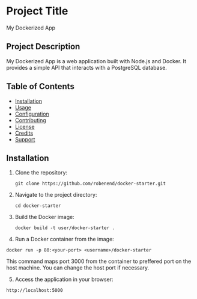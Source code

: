 # Project Title

My Dockerized App

## Project Description

My Dockerized App is a web application built with Node.js and Docker. It provides a simple API that interacts with a PostgreSQL database.

## Table of Contents

- [Installation](#installation)
- [Usage](#usage)
- [Configuration](#configuration)
- [Contributing](#contributing)
- [License](#license)
- [Credits](#credits)
- [Support](#support)

## Installation

1. Clone the repository:

   ```shell
   git clone https://github.com/robenend/docker-starter.git

2. Navigate to the project directory:
   ```shell
   cd docker-starter

3. Build the Docker image:
   ```shell
   docker build -t user/docker-starter .

4. Run a Docker container from the image:
```shell
docker run -p 80:<your-port> <username>/docker-starter
```

This command maps port 3000 from the container to preffered port on the host machine. You can change the host port if necessary.

5. Access the application in your browser:

```shell
http://localhost:5000